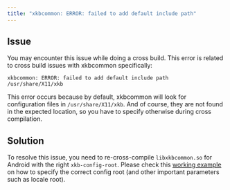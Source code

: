 ```yaml
---
title: "xkbcommon: ERROR: failed to add default include path"
---
```


## Issue

You may encounter this issue while doing a cross build. This error is related to cross build issues with xkbcommon specifically:

```
xkbcommon: ERROR: failed to add default include path /usr/share/X11/xkb
```

This error occurs because by default, xkbcommon will look for configuration files in `/usr/share/X11/xkb`. And of course, they are not found in the expected location, so you have to specify otherwise during cross compilation.

## Solution

To resolve this issue, you need to re-cross-compile `libxkbcommon.so` for Android with the right `xkb-config-root`. Please check this [working example](https://github.com/local-desktop/local-desktop/blob/40fb83cfbe588f1fc23f4bf14e733297a0e64473/patches/build-libxkbcommon/Dockerfile#L48-L49) on how to specify the correct config root (and other important parameters such as locale root).
